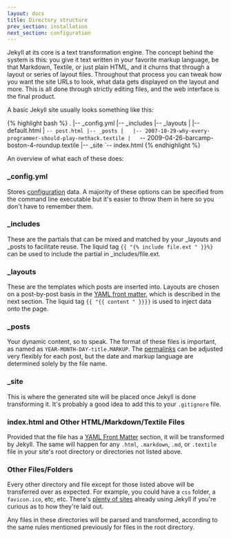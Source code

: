 ```yaml
---
layout: docs
title: Directory structure
prev_section: installation
next_section: configuration
---
```


Jekyll at its core is a text transformation engine. The concept behind the system is this: you give it text written in your favorite markup language, be that Markdown, Textile, or just plain HTML, and it churns that through a layout or series of layout files. Throughout that process you can tweak how you want the site URLs to look, what data gets displayed on the layout and more. This is all done through strictly editing files, and the web interface is the final product.

A basic Jekyll site usually looks something like this:

{% highlight bash %}
.
|-- _config.yml
|-- _includes
|-- _layouts
|   |-- default.html
|   `-- post.html
|-- _posts
|   |-- 2007-10-29-why-every-programmer-should-play-nethack.textile
|   `-- 2009-04-26-barcamp-boston-4-roundup.textile
|-- _site
`-- index.html
{% endhighlight %}

An overview of what each of these does:

### \_config.yml

Stores [configuration](../configuration) data. A majority of these options can be specified from the command line executable but it's easier to throw them in here so you don't have to remember them.

### \_includes

These are the partials that can be mixed and matched by your _layouts and _posts to facilitate reuse.  The liquid tag `{{ "{% include file.ext " }}%}` can be used to include the partial in _includes/file.ext.

### \_layouts

These are the templates which posts are inserted into. Layouts are chosen on a post-by-post basis in the [YAML front matter](../frontmatter), which is described in the next section. The liquid tag `{{ "{{ content " }}}}` is used to inject data onto the page.


### \_posts

Your dynamic content, so to speak. The format of these files is important, as named as `YEAR-MONTH-DAY-title.MARKUP`. The [permalinks](../permalinks) can be adjusted very flexibly for each post, but the date and markup language are determined solely by the file name.

### \_site

This is where the generated site will be placed once Jekyll is done transforming it. It's probably a good idea to add this to your `.gitignore` file.

### index.html and Other HTML/Markdown/Textile Files

Provided that the file has a [YAML Front Matter](../frontmatter) section, it will be transformed by Jekyll. The same will happen for any `.html`, `.markdown`, `.md`, or `.textile` file in your site's root directory or directories not listed above.

### Other Files/Folders

Every other directory and file except for those listed above will be transferred over as expected. For example, you could have a `css` folder, a `favicon.ico`, etc, etc. There's [plenty of sites](../sites) already using Jekyll if you're curious as to how they're laid out.

Any files in these directories will be parsed and transformed, according to the same rules mentioned previously for files in the root directory.
